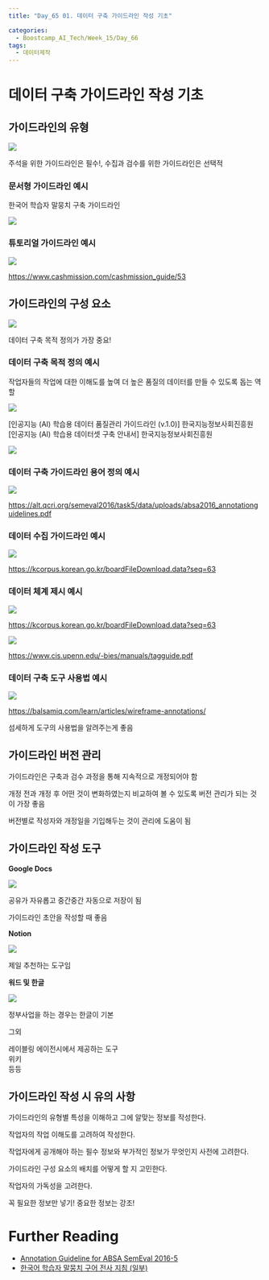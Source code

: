 ```yaml
---
title: "Day_65 01. 데이터 구축 가이드라인 작성 기초"

categories:
  - Boostcamp_AI_Tech/Week_15/Day_66
tags:
  - 데이터제작
---
```

  
# 데이터 구축 가이드라인 작성 기초

## 가이드라인의 유형

![]({{site.url}}/assets/images/3b644f4a.png)

주석을 위한 가이드라인은 필수!, 수집과 검수를 위한 가이드라인은 선택적

### 문서형 가이드라인 예시

한국어 학습자 말뭉치 구축 가이드라인

![]({{site.url}}/assets/images/3526c7aa.png)

### 튜토리얼 가이드라인 예시

![]({{site.url}}/assets/images/e951db15.png)

https://www.cashmission.com/cashmission_guide/53

## 가이드라인의 구성 요소

![]({{site.url}}/assets/images/1a61da7d.png)

데이터 구축 목적 정의가 가장 중요!

### 데이터 구축 목적 정의 예시

작업자들의 작업에 대한 이해도를 높여 더 높은 품질의 데이터를 만들 수 있도록 돕는 역할

![]({{site.url}}/assets/images/5613fcb0.png)

[인공지능 (AI) 학습용 데이터 품질관리 가이드라인 (v.1.0)] 한국지능정보사회진흥원
[인공지능 (AI) 학습용 데이터셋 구축 안내서] 한국지능정보사회진흥원

![]({{site.url}}/assets/images/b4d70ba7.png)

### 데이터 구축 가이드라인 용어 정의 예시

![]({{site.url}}/assets/images/1bd92ee5.png)

https://alt.qcri.org/semeval2016/task5/data/uploads/absa2016_annotationguidelines.pdf

### 데이터 수집 가이드라인 예시

![]({{site.url}}/assets/images/004b72d0.png)

https://kcorpus.korean.go.kr/boardFileDownload.data?seq=63

### 데이터 체계 제시 예시

![]({{site.url}}/assets/images/ffdee1ae.png)

https://kcorpus.korean.go.kr/boardFileDownload.data?seq=63

![]({{site.url}}/assets/images/0c643397.png)

https://www.cis.upenn.edu/-bies/manuals/tagguide.pdf

### 데이터 구축 도구 사용법 예시

![]({{site.url}}/assets/images/5dc58963.png)

https://balsamiq.com/learn/articles/wireframe-annotations/

섬세하게 도구의 사용법을 알려주는게 좋음

## 가이드라인 버전 관리

가이드라인은 구축과 검수 과정을 통해 지속적으로 개정되어야 함

개정 전과 개정 후 어떤 것이 변화하였는지 비교하여 볼 수 있도록 버전 관리가 되는 것이 가장 좋음

버전별로 작성자와 개정일을 기입해두는 것이 관리에 도움이 됨

## 가이드라인 작성 도구

**Google Docs**

![]({{site.url}}/assets/images/bc9d742a.png)

공유가 자유롭고 중간중간 자동으로 저장이 됨

가이드라인 초안을 작성할 때 좋음

**Notion**

![]({{site.url}}/assets/images/b42734e6.png)

제일 추천하는 도구임

**워드 및 한글**

![]({{site.url}}/assets/images/f203176a.png)

정부사업을 하는 경우는 한글이 기본

그외

레이블링 에이전시에서 제공하는 도구  
위키  
등등

## 가이드라인 작성 시 유의 사항

가이드라인의 유형별 특성을 이해하고 그에 알맞는 정보를 작성한다.

작업자의 작업 이해도를 고려하여 작성한다.

작업자에게 공개해야 하는 필수 정보와 부가적인 정보가 무엇인지 사전에 고려한다.

가이드라인 구성 요소의 배치를 어떻게 할 지 고민한다.

작업자의 가독성을 고려한다.

꼭 필요한 정보만 넣기! 중요한 정보는 강조!




# Further Reading

- [Annotation Guideline for ABSA SemEval 2016-5](https://alt.qcri.org/semeval2016/task5/data/uploads/absa2016_annotationguidelines.pdf)
- [한국어 학습자 말뭉치 구어 전사 지침 (일부)](https://www.korean.go.kr/common/download.do;front=6D77D8BF0BE7B31D106B9CF1271E84F8?file_path=reportData&c_file_name=77dc5f04-c855-440b-8139-1bf7548d7e3a_0.pdf&o_file_name=2017년%20한국어%20학습자%20말뭉치%20연구%20및%20구축%20사업.pdf)













